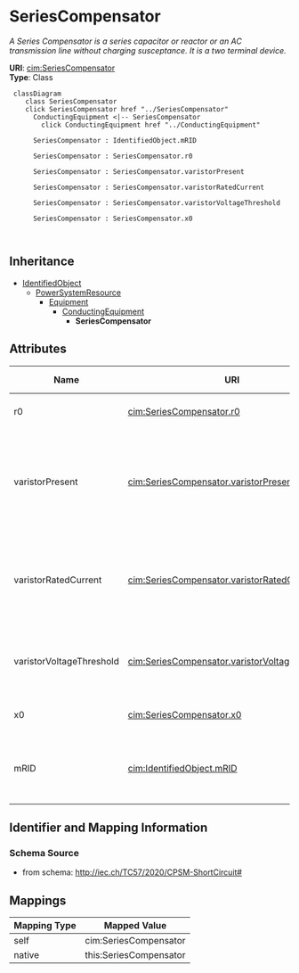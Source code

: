 # SeriesCompensator


_A Series Compensator is a series capacitor or reactor or an AC transmission line without charging susceptance.  It is a two terminal device._





**URI**: [cim:SeriesCompensator](http://iec.ch/TC57/CIM100#SeriesCompensator)<br />
**Type**: Class




```mermaid
 classDiagram
    class SeriesCompensator
    click SeriesCompensator href "../SeriesCompensator"
      ConductingEquipment <|-- SeriesCompensator
        click ConductingEquipment href "../ConductingEquipment"
      
      SeriesCompensator : IdentifiedObject.mRID
        
      SeriesCompensator : SeriesCompensator.r0
        
      SeriesCompensator : SeriesCompensator.varistorPresent
        
      SeriesCompensator : SeriesCompensator.varistorRatedCurrent
        
      SeriesCompensator : SeriesCompensator.varistorVoltageThreshold
        
      SeriesCompensator : SeriesCompensator.x0
        
      
```





## Inheritance
* [IdentifiedObject](IdentifiedObject.md)
    * [PowerSystemResource](PowerSystemResource.md)
        * [Equipment](Equipment.md)
            * [ConductingEquipment](ConductingEquipment.md)
                * **SeriesCompensator**



## Attributes


| Name | URI | Cardinality and Range | Description | Inheritance |
| ---  | --- | --- | --- | --- |
| r0 | [cim:SeriesCompensator.r0](http://iec.ch/TC57/CIM100#SeriesCompensator.r0) | 1 <br />  [Resistance](Resistance.md)  | Zero sequence resistance | direct |
| varistorPresent | [cim:SeriesCompensator.varistorPresent](http://iec.ch/TC57/CIM100#SeriesCompensator.varistorPresent) | 1 <br />  boolean  | Describe if a metal oxide varistor (mov) for over voltage protection is confi... | direct |
| varistorRatedCurrent | [cim:SeriesCompensator.varistorRatedCurrent](http://iec.ch/TC57/CIM100#SeriesCompensator.varistorRatedCurrent) | 0..1 <br />  [CurrentFlow](CurrentFlow.md)  | The maximum current the varistor is designed to handle at specified duration | direct |
| varistorVoltageThreshold | [cim:SeriesCompensator.varistorVoltageThreshold](http://iec.ch/TC57/CIM100#SeriesCompensator.varistorVoltageThreshold) | 0..1 <br />  [Voltage](Voltage.md)  | The dc voltage at which the varistor starts conducting | direct |
| x0 | [cim:SeriesCompensator.x0](http://iec.ch/TC57/CIM100#SeriesCompensator.x0) | 1 <br />  [Reactance](Reactance.md)  | Zero sequence reactance | direct |
| mRID | [cim:IdentifiedObject.mRID](http://iec.ch/TC57/CIM100#IdentifiedObject.mRID) | 1 <br />  string  | Master resource identifier issued by a model authority | [IdentifiedObject](IdentifiedObject.md) |









## Identifier and Mapping Information







### Schema Source


* from schema: http://iec.ch/TC57/2020/CPSM-ShortCircuit#





## Mappings

| Mapping Type | Mapped Value |
| ---  | ---  |
| self | cim:SeriesCompensator |
| native | this:SeriesCompensator |




